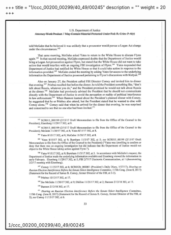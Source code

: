 +++
title = "1/ccc_00200_00299/40_49/00245"
description = ""
weight = 20
+++

<table style="border:2px solid black;max-width:800px;max-height:800px;" 
><tr><td>
<img class="center-fit-jpg"
src="/jpg_/jpg_mueller_report_searchable_245.jpg">
1/ccc_00200_00299/40_49/00245
</img></td></tr></table>
